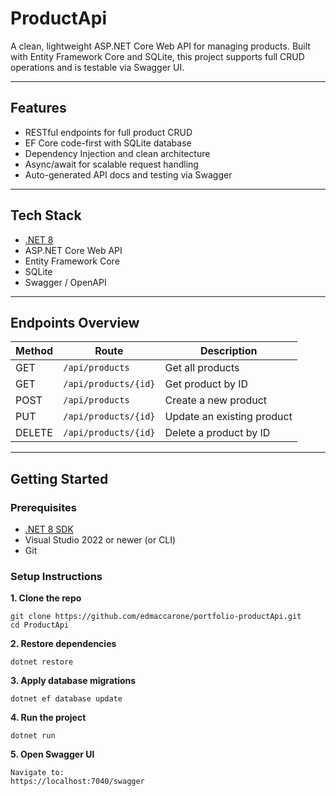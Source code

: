 # ProductApi

A clean, lightweight ASP.NET Core Web API for managing products. Built with Entity Framework Core and SQLite, this project supports full CRUD operations and is testable via Swagger UI.

---

## Features

- RESTful endpoints for full product CRUD
- EF Core code-first with SQLite database
- Dependency Injection and clean architecture
- Async/await for scalable request handling
- Auto-generated API docs and testing via Swagger

---

## Tech Stack

- [.NET 8](https://dotnet.microsoft.com/en-us/)
- ASP.NET Core Web API
- Entity Framework Core
- SQLite
- Swagger / OpenAPI

---

## Endpoints Overview

| Method | Route                 | Description               |
|--------|-----------------------|---------------------------|
| GET    | `/api/products`       | Get all products          |
| GET    | `/api/products/{id}`  | Get product by ID         |
| POST   | `/api/products`       | Create a new product      |
| PUT    | `/api/products/{id}`  | Update an existing product |
| DELETE | `/api/products/{id}`  | Delete a product by ID    |

---

## Getting Started

### Prerequisites

- [.NET 8 SDK](https://dotnet.microsoft.com/en-us/download)
- Visual Studio 2022 or newer (or CLI)
- Git

### Setup Instructions

**1. Clone the repo**

    git clone https://github.com/edmaccarone/portfolio-productApi.git
    cd ProductApi

**2. Restore dependencies**

    dotnet restore

**3. Apply database migrations**

    dotnet ef database update

**4. Run the project**

    dotnet run

**5. Open Swagger UI**

    Navigate to:  
    https://localhost:7040/swagger